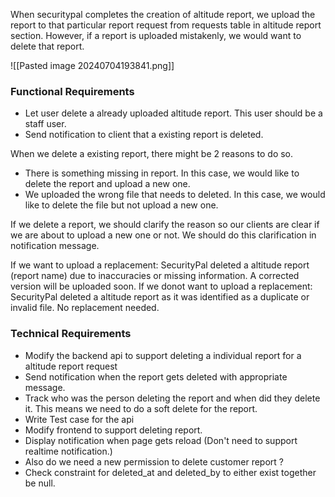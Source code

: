 
When securitypal completes the creation of altitude report, we upload the report to that particular report request from requests table in altitude report section. However, if a report is uploaded mistakenly, we would want to delete that report.

![[Pasted image 20240704193841.png]]


### Functional Requirements

- Let user delete a already uploaded altitude report. This user should be a staff user. 
- Send notification to client that a existing report is deleted.

When we delete a existing report, there might be 2 reasons to do so.
- There is something missing in report. In this case, we would like to delete the report and upload a new one.
- We uploaded the wrong file that needs to deleted. In this case, we would like to delete the file but not upload a new one. 

If we delete a report, we should clarify the reason so our clients are clear if we are about to upload a new one or not. We should do this clarification in notification message.

If we want to upload a replacement: SecurityPal deleted a altitude report (report name) due to inaccuracies or missing information. A corrected version will be uploaded soon.
If we donot want to upload a replacement: SecurityPal deleted a altitude report as it was identified as a duplicate or invalid file. No replacement needed.

### Technical Requirements

- Modify the backend api to support deleting a individual report for a altitude report request 
- Send notification when the report gets deleted with appropriate message. 
- Track who was the person deleting the report and when did they delete it. This means we need to do a soft delete for the report.
- Write Test case for the api
- Modify frontend to support deleting report. 
- Display notification when page gets reload (Don't need to support realtime notification.)
- Also do we need a new permission to delete customer report ? 
- Check constraint for deleted_at and deleted_by to either exist together be null.




